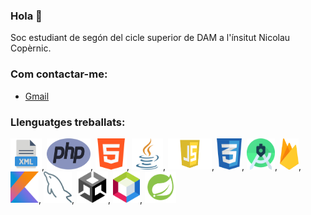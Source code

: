 ### Hola 👋

Soc estudiant de segón del cicle superior de DAM a l'ínsitut Nicolau Copèrnic.

### Com contactar-me: 
- [Gmail](salmapicazo9@gmail.com)

### Llenguatges treballats:
<img src="./imgIcons/xml.png" alt="Xml" width="50" height="50">,
<img src="./imgIcons/php.png" alt="Xml" width="70" height="50">,
<img src="./imgIcons/html.png" alt="Xml" width="50" height="50">,
<img src="./imgIcons/java.png" alt="Xml" width="50" height="50">,
<img src="./imgIcons/javascript.png" alt="Xml" width="70" height="50">,
<img src="./imgIcons/css.png" alt="Xml" width="40" height="50">,
<img src="./imgIcons/astudio.png" alt="Xml" width="45" height="50">,
<img src="./imgIcons/firebase.png" alt="Xml" width="30" height="50">,
<img src="./imgIcons/kotlin.png" alt="Xml" width="45" height="50">,
<img src="./imgIcons/mysql.png" alt="Xml" width="45" height="50">,
<img src="./imgIcons/unity.png" alt="Xml" width="50" height="50">,
<img src="./imgIcons/netbeans.png" alt="Xml" width="43" height="50">,
<img src="./imgIcons/spring.png" alt="Xml" width="50" height="50">
